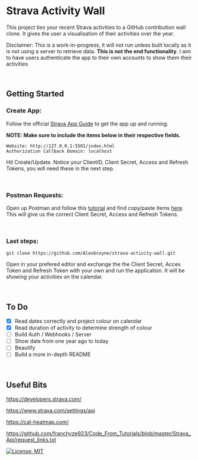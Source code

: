 # Strava Activity Wall
This project ties your recent Strava activities to a GitHub contribution wall clone. It gives the user a visualisation of their activities over the year. 

Disclaimer: This is a work-in-progress, it will not run unless built locally as it is not using a server to retrieve data. **This is not the end functionality**. I aim to have users authenticate the app to their own accounts to show them their activities

<br>

## Getting Started
### Create App:
Follow the official [Strava App Guide](https://developers.strava.com/docs/getting-started/) to get the app up and running.

**NOTE: Make sure to include the items below in their respective fields.**

    Website: http://127.0.0.1:5501/index.html
    Authorization Callback Domain: localhost

Hit Create/Update. Notice your ClientID, Client Secret, Access and Refresh Tokens, you will need these in the next step.

<br>

### Postman Requests:

Open up Postman and follow this [tutorial](https://www.youtube.com/watch?v=sgscChKfGyg&t=639s&ab_channel=franchyze923) and find copy/paste items [here](https://github.com/franchyze923/Code_From_Tutorials/blob/master/Strava_Api/request_links.txt). This will give us the correct Client Secret, Access and Refresh Tokens.

<br>

### Last steps:

    git clone https://github.com/Alexbcoyne/strava-activity-wall.git

Open in your prefered editor and exchange the the Client Secret, Acces Token and Refresh Token with your own and run the application. It will be showing your activities on the calendar.

<br>

## To Do
- [x] Read dates correctly and project colour on calendar
- [x] Read duration of activity to determine strength of colour
- [ ] Build Auth / Webhooks / Server
- [ ] Show date from one year ago to today
- [ ] Beautify
- [ ] Build a more in-depth README

<br>

## Useful Bits
https://developers.strava.com/

https://www.strava.com/settings/api

https://cal-heatmap.com/

https://github.com/franchyze923/Code_From_Tutorials/blob/master/Strava_Api/request_links.txt

[![License: MIT](https://img.shields.io/badge/License-MIT-yellow.svg)](https://opensource.org/licenses/MIT)
